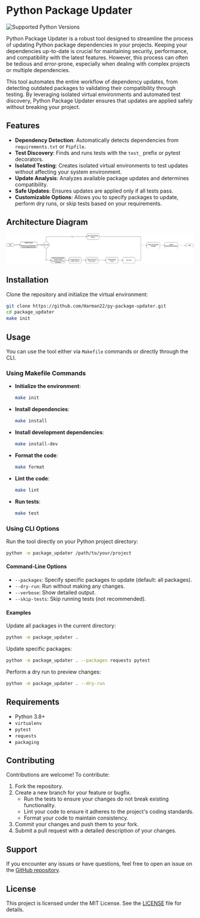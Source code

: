 # Python Package Updater

![Supported Python Versions](https://img.shields.io/badge/python-3.8%2B-blue)

Python Package Updater is a robust tool designed to streamline the process of updating Python package dependencies in your projects. Keeping your dependencies up-to-date is crucial for maintaining security, performance, and compatibility with the latest features. However, this process can often be tedious and error-prone, especially when dealing with complex projects or multiple dependencies.

This tool automates the entire workflow of dependency updates, from detecting outdated packages to validating their compatibility through testing. By leveraging isolated virtual environments and automated test discovery, Python Package Updater ensures that updates are applied safely without breaking your project.

## Features

- **Dependency Detection**: Automatically detects dependencies from `requirements.txt` or `Pipfile`.
- **Test Discovery**: Finds and runs tests with the `test_` prefix or pytest decorators.
- **Isolated Testing**: Creates isolated virtual environments to test updates without affecting your system environment.
- **Update Analysis**: Analyzes available package updates and determines compatibility.
- **Safe Updates**: Ensures updates are applied only if all tests pass.
- **Customizable Options**: Allows you to specify packages to update, perform dry runs, or skip tests based on your requirements.

## Architecture Diagram

![Architecture Diagram](./assets/flow.drawio.png)

## Installation

Clone the repository and initialize the virtual environment:

```bash
git clone https://github.com/Harman22/py-package-updater.git
cd package_updater
make init
```

## Usage

You can use the tool either via `Makefile` commands or directly through the CLI.

### Using Makefile Commands

- **Initialize the environment**:
  ```bash
  make init
  ```

- **Install dependencies**:
  ```bash
  make install
  ```

- **Install development dependencies**:
  ```bash
  make install-dev
  ```

- **Format the code**:
  ```bash
  make format
  ```
  
- **Lint the code**:
  ```bash
  make lint
  ```
  
- **Run tests**:
  ```bash
  make test
  ```
  
### Using CLI Options

Run the tool directly on your Python project directory:

```bash
python -m package_updater /path/to/your/project
```

#### Command-Line Options

- `--packages`: Specify specific packages to update (default: all packages).
- `--dry-run`: Run without making any changes.
- `--verbose`: Show detailed output.
- `--skip-tests`: Skip running tests (not recommended).

#### Examples

Update all packages in the current directory:

```bash
python -m package_updater .
```

Update specific packages:

```bash
python -m package_updater . --packages requests pytest
```

Perform a dry run to preview changes:

```bash
python -m package_updater . --dry-run
```

## Requirements

- Python 3.8+
- `virtualenv`
- `pytest`
- `requests`
- `packaging`

## Contributing

Contributions are welcome! To contribute:

1. Fork the repository.
2. Create a new branch for your feature or bugfix.
   - Run the tests to ensure your changes do not break existing functionality.
   - Lint your code to ensure it adheres to the project's coding standards.
   - Format your code to maintain consistency.
3. Commit your changes and push them to your fork.
4. Submit a pull request with a detailed description of your changes.

## Support

If you encounter any issues or have questions, feel free to open an issue on the [GitHub repository](https://github.com/Harman22/py-package-updater).

## License

This project is licensed under the MIT License. See the [LICENSE](LICENSE) file for details.